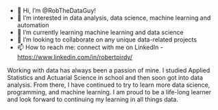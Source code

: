 - 👋 Hi, I’m @RobTheDataGuy!
- 👀 I’m interested in data analysis, data science, machine learning and automation
- 🌱 I’m currently learning machine learning and data science
- 💞️ I’m looking to collaborate on any unique data-related projects
- 📫 How to reach me: connect with me on LinkedIn - https://www.linkedin.com/in/robertpirdy/

Working with data has always been a passion of mine. I studied Applied Statistics and Actuarial Science in school and then soon got into data analysis.
From there, I have continued to try to learn more data science, programming, and machine learning. I am proud to be a life-long learner and look forward
to continuing my learning in all things data.

